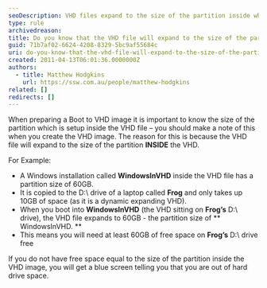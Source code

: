 ```yaml
---
seoDescription: VHD files expand to the size of the partition inside when booted into, requiring sufficient free space.
type: rule
archivedreason:
title: Do you know that the VHD file will expand to the size of the partition inside the VHD when you boot into it?
guid: 71b7af02-6624-4208-8329-5bc9af55684c
uri: do-you-know-that-the-vhd-file-will-expand-to-the-size-of-the-partition-inside-the-vhd-when-you-boot-into-it
created: 2011-04-13T06:01:36.0000000Z
authors:
  - title: Matthew Hodgkins
    url: https://ssw.com.au/people/matthew-hodgkins
related: []
redirects: []
---
```


When preparing a Boot to VHD image it is important to know the size of the partition which is setup inside the VHD file – you should make a note of this when you create the VHD image. The reason for this is because the VHD file will expand to the size of the partition **INSIDE** the VHD.

<!--endintro-->

For Example:

- A Windows installation called **WindowsInVHD** inside the VHD file has a partition size of 60GB.
- It is copied to the D:\ drive of a laptop called **Frog** and only takes up 10GB of space (as it is a dynamic expanding VHD).
- When you boot into **WindowsInVHD** (the VHD sitting on **Frog’s** D:\ drive), the VHD file expands to 60GB - the partition size of ** WindowsInVHD. **
- This means you will need at least 60GB of free space on **Frog’s** D:\ drive free

If you do not have free space equal to the size of the partition inside the VHD image, you will get a blue screen telling you that you are out of hard drive space.
